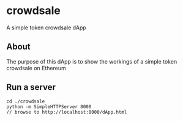 # crowdsale
A simple token crowdsale dApp

## About
The purpose of this dApp is to show the workings of a simple token crowdsale on Ethereum

## Run a server
```
cd ./crowdsale
python -m SimpleHTTPServer 8000
// browse to http://localhost:8000/dApp.html
```
